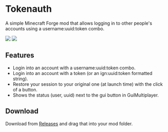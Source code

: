 # Tokenauth

A simple Minecraft Forge mod that allows logging in to other people's accounts using a username:uuid:token combo.

![](https://img.shields.io/badge/MC--VERSION-FORGE_1.8.9-0?style=for-the-badge)
![](https://img.shields.io/github/downloads/DxxxxY/TokenAuth/total?style=for-the-badge)

## Features
- Login into an account with a username:uuid:token combo.
- Login into an account with a token (or an ign:uuid:token formatted string).
- Restore your session to your original one (at launch time) with the click of a button.
- Shows the status (user, uuid) next to the gui button in GuiMultiplayer.

## Download
Download from [Releases](https://github.com/redactedhippos/tokenauth/releases/tag/1.3.0) and drag that into your mod folder.
